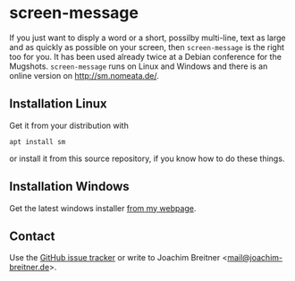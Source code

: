 screen-message
==============

If you just want to disply a word or a short, possilby multi-line, text as
large and as quickly as possible on your screen, then `screen-message` is the
right too for you. It has been used already twice at a Debian conference for
the Mugshots. `screen-message` runs on Linux and Windows and there is an online
version on http://sm.nomeata.de/.

Installation Linux
------------------

Get it from your distribution with

    apt install sm

or install it from this source repository, if you know how to do these things.


Installation Windows
--------------------

Get the latest windows installer
[from my webpage](http://www.joachim-breitner.de/en/projects#screen-message).


Contact
-------

Use the [GitHub issue tracker] or write to Joachim Breitner <<mail@joachim-breitner.de>>.

[GitHub issue tracker]: (https://github.com/nomeata/screen-message/issues)
